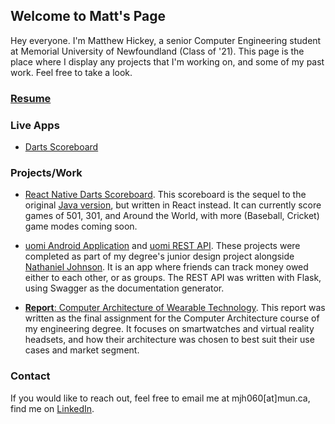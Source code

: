 ## Welcome to Matt's Page

Hey everyone. I'm Matthew Hickey, a senior Computer Engineering student at Memorial University of Newfoundland (Class of '21). This page is the place where I display any projects that I'm working on, and some of my past work. Feel free to take a look.

### [Resume](https://drive.google.com/open?id=0B_g9BEQCJlDbYkZpbEJ4SEJYWnM)

### Live Apps
* [Darts Scoreboard](https://mhickey.ca/darts-scoreboard-web)

### Projects/Work

* [React Native Darts Scoreboard](https://github.com/matthickey709/darts-scoreboard-web). This scoreboard is the sequel to the original [Java version](https://github.com/matthickey709/DartsScoreboard), but written in React instead. It can currently score games of 501, 301, and Around the World, with more (Baseball, Cricket) game modes coming soon.

* [uomi Android Application](https://github.com/hickeyjohnson/uomi_application) and [uomi REST API](https://github.com/hickeyjohnson/uomi_api). These projects were completed as part of my degree's junior design project alongside [Nathaniel Johnson](https://github.com/nathaniel19). It is an app where friends can track money owed either to each other, or as groups. The REST API was written with Flask, using Swagger as the documentation generator.

* [**Report**: Computer Architecture of Wearable Technology](https://github.com/matthickey709/WearablesReport/blob/master/FullReport.pdf). This report was written as the final assignment for the Computer Architecture course of my engineering degree. It focuses on smartwatches and virtual reality headsets, and how their architecture was chosen to best suit their use cases and market segment.

### Contact

If you would like to reach out, feel free to email me at mjh060[at]mun.ca, find me on [LinkedIn](www.linkedin.com/in/matthewjhickey).
